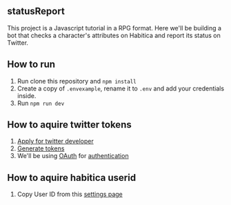 ## statusReport

This project is a Javascript tutorial in a RPG format. 
Here we'll be building a bot that checks a character's attributes on Habitica and report its status on Twitter.

## How to run

1. Run clone this repository and `npm install`
2. Create a copy of `.envexample`, rename it to `.env` and add your credentials inside.
3. Run `npm run dev`

## How to aquire twitter tokens

1. [Apply for twitter developer](https://developer.twitter.com/en/apply)
2. [Generate tokens](https://developer.twitter.com/en/docs/basics/authentication/guides/access-tokens)
3. We'll be using [OAuth](https://www.npmjs.com/package/oauth) for [authentication](https://developer.twitter.com/en/docs/basics/authentication/overview/oauth)

## How to aquire habitica userid

1. Copy User ID from this [settings page](https://habitica.com/user/settings/api)